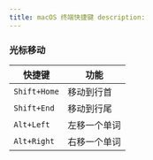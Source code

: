 ```yaml
---
title: macOS 终端快捷键 description:
---
```


### 光标移动

| 快捷键                 |功能           |
| ---                   | ---          |
| `Shift+Home`          | 移动到行首     |
| `Shift+End`           | 移动到行尾     |
| `Alt+Left`            | 左移一个单词    |
| `Alt+Right`           | 右移一个单词    |

      